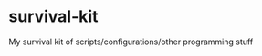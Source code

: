 survival-kit
=======================

My survival kit of scripts/configurations/other programming stuff

